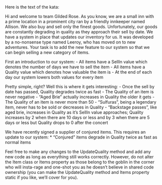 Here is the text of the kata: 

Hi and welcome to team Gilded Rose. As you know, we are a small inn with a prime location in a prominent city ran by a friendly innkeeper named Allison. We also buy and sell only the finest goods. Unfortunately, our goods are constantly degrading in quality as they approach their sell by date. We have a system in place that updates our inventory for us. It was developed by a no-nonsense type named Leeroy, who has moved on to new adventures. Your task is to add the new feature to our system so that we can begin selling a new category of items. 

First an introduction to our system:
    -  All items have a SellIn value which denotes the number of days we have to sell the item 
    -  All items have a Quality value which denotes how valuable the item is 
    -  At the end of each day our system lowers both values for every item 

Pretty simple, right? Well this is where it gets interesting: 
    -  Once the sell by date has passed, Quality degrades twice as fast 
    -  The Quality of an item is never negative 
    -  “Aged Brie” actually increases in Quality the older it gets 
    -  The Quality of an item is never more than 50 
    -  “Sulfuras”, being a legendary item, never has to be sold or decreases in Quality 
    -  “Backstage passes”, like aged brie, increases in Quality as it’s SellIn value approaches; Quality increases by 2 when there are 10 days or less and by 3 when there are 5 days or less but Quality drops to 0 after the concert 

We have recently signed a supplier of conjured items. This requires an update to our system: 
    *  “Conjured” items degrade in Quality twice as fast as normal items 

Feel free to make any changes to the UpdateQuality method and add any new code as long as everything still works correctly. However, do not alter the Item class or Items property as those belong to the goblin in the corner who will insta-rage and one-shot you as he doesn’t believe in shared code ownership (you can make the UpdateQuality method and Items property static if you like, we’ll cover for you).